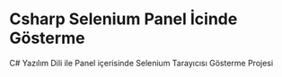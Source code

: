 # Csharp Selenium Panel İcinde Gösterme
C# Yazılım Dili ile Panel içerisinde Selenium Tarayıcısı Gösterme Projesi
